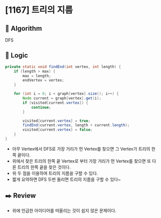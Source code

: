 # [1167] 트리의 지름

## :pushpin: **Algorithm**

DFS

## :round_pushpin: **Logic**

```java
private static void findEnd(int vertex, int length) {
	if (length > max) {
		max = length;
		endVertex = vertex;
	}

	for (int i = 0; i < graph[vertex].size(); i++) {
		Node current = graph[vertex].get(i);
		if (visited[current.vertex]) {
			continue;
		}

		visited[current.vertex] = true;
		findEnd(current.vertex, length + current.length);
		visited[current.vertex] = false;
	}
}

```

- 아무 Vertex에서 DFS로 가장 거리가 먼 Vertex를 찾으면 그 Vertex가 트리의 한쪽 끝이다.
- 위에서 찾은 트리의 한쪽 끝 Vertex로 부터 가장 거리가 먼 Vertex를 찾으면 또 다른 트리의 한쪽 끝을 찾은 것이다.
- 위 두 점을 이용하여 트리의 지름을 구할 수 있다. 
- 짧게 요약하면 DFS 두번 돌리면 트리의 지름을 구할 수 있다~

## :black_nib: **Review**

- 위에 언급한 아이디어를 떠올리는 것이 쉽지 않은 문제이다.
